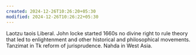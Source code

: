 ```yaml
---
created: 2024-12-26T10:26:20+05:30
modified: 2024-12-26T10:26:22+05:30
---
```


Laotzu taois Liberal. John locke started 1660s no divine right to rule theory that led to enlightenment and other historical and philosophical movements. Tanzimat in Tk reform of jurisprudence. Nahda in West Asia.
